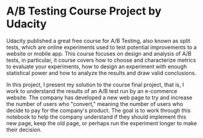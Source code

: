 # A/B Testing Course Project by Udacity


Udacity published a great free course for A/B Testing, also known as split tests, which are online experiments used to test potential improvements to a website or mobile app.  This course focuses on design and analysis of A/B tests, in particular, it course covers how to choose and characterize metrics to evaluate your experiments, how to design an experiment with enough statistical power and how to analyze the results and draw valid conclusions.

In this project, I present my solution to the course final project, that is, I work to understand the results of an A/B test run by an e-commerce website. The company has developed a new web page to try and increase the number of users who "convert," meaning the number of users who decide to pay for the company's product. The goal is to work through this notebook to help the company understand if they should implement this new page, keep the old page, or perhaps run the experiment longer to make their decision.
